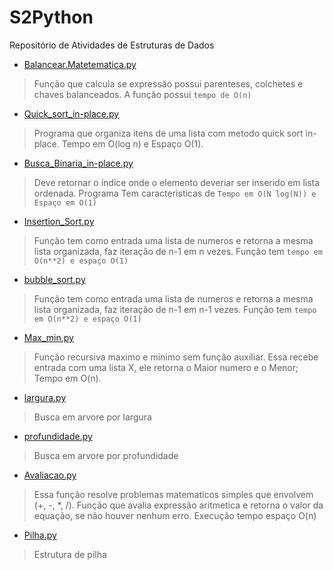 # S2Python

Repositório de Atividades de Estruturas de Dados

- [Balancear.Matetematica.py](https://github.com/skatesham/S2Python/blob/master/Balancear.Matetematica.py)
> Função que calcula se expressão possui parenteses, colchetes e chaves balanceados. A função possui `tempo de O(n)`

- [Quick_sort_in-place.py](https://github.com/skatesham/S2Python/blob/master/Quick_sort_in-place.py)
> Programa que organiza itens de uma lista com metodo quick sort in-place. Tempo em O(log n) e Espaço O(1).

- [Busca_Binaria_in-place.py](https://github.com/skatesham/S2Python/blob/master/Busca_Binaria_in-place.py)
> Deve retornar o índice onde o elemento deveriar ser inserido em lista ordenada. Programa Tem caracteristicas de `Tempo em O(N log(N)) e Espaço em O(1)`

- [Insertion_Sort.py](https://github.com/skatesham/S2Python/blob/master/Insertion_Sort.py)
> Função tem como entrada uma lista de numeros e retorna a mesma lista organizada, faz iteração de n-1 em n vezes. Função tem `tempo em O(n**2) e espaço O(1)`

- [bubble_sort.py](https://github.com/skatesham/S2Python/blob/master/bubble_sort.py)
> Função tem como entrada uma lista de numeros e retorna a mesma lista organizada, faz iteração de n-1 em n-1 vezes. Função tem `tempo em O(n**2) e espaço O(1)`

- [Max_min.py](https://github.com/skatesham/S2Python/blob/master/Max_min.py)
> Função recursiva maximo e minimo sem função auxiliar. Essa recebe entrada com uma lista X, ele retorna o Maior numero e o Menor; Tempo em O(n).

- [largura.py](https://github.com/skatesham/S2Python/blob/master/largura.py)
> Busca em arvore por largura

- [profundidade.py](https://github.com/skatesham/S2Python/blob/master/profundidade.py)
> Busca em arvore por profundidade

- [Avaliacao.py](https://github.com/skatesham/S2Python/blob/master/Avaliacao.py)
> Essa função resolve problemas matematicos simples que envolvem (+, -, *, /). Função que avalia expressão aritmetica e retorna o valor da equação, se não houver nenhum erro. Execução tempo espaço O(n)

- [Pilha.py](https://github.com/skatesham/S2Python/blob/master/Pilha.py)
> Estrutura de pilha
